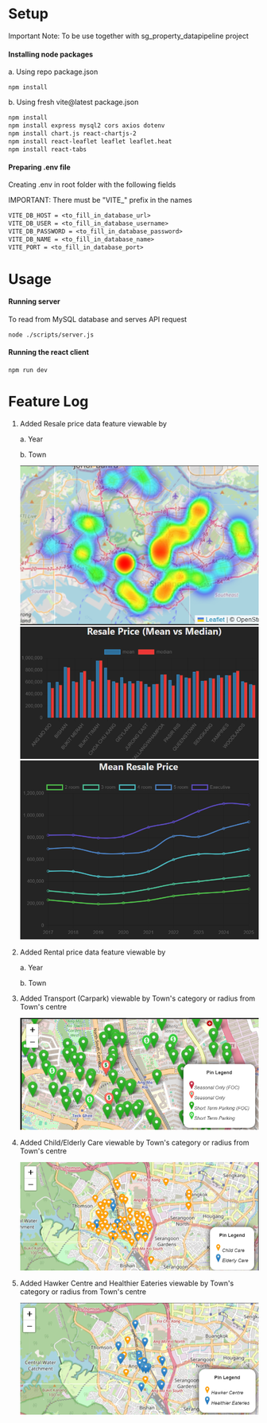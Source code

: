 # Setup
Important Note: To be use together with sg_property_datapipeline project

#### Installing node packages
a. Using repo package.json
```
npm install
```

b. Using fresh vite@latest package.json
```
npm install
npm install express mysql2 cors axios dotenv
npm install chart.js react-chartjs-2
npm install react-leaflet leaflet leaflet.heat
npm install react-tabs
```

#### Preparing .env file
Creating .env in root folder with the following fields

IMPORTANT: There must be "VITE_" prefix in the names
```
VITE_DB_HOST = <to_fill_in_database_url>
VITE_DB_USER = <to_fill_in_database_username>
VITE_DB_PASSWORD = <to_fill_in_database_password>
VITE_DB_NAME = <to_fill_in_database_name>
VITE_PORT = <to_fill_in_database_port>
```

# Usage
#### Running server
To read from MySQL database and serves API request
```
node ./scripts/server.js
```

#### Running the react client
```
npm run dev
```

# Feature Log
1. Added Resale price data feature viewable by
   
   a. Year

   b. Town

   ![Alt text](./images/sample_heatmap.png)
   ![Alt text](./images/sample_barchart.png)
   ![Alt text](./images/sample_linechart.png)

2. Added Rental price data feature viewable by

   a. Year

   b. Town

3. Added Transport (Carpark) viewable  by Town's category or radius from Town's centre

   ![Alt text](./images/sample_map_carpark.png)

4. Added Child/Elderly Care viewable  by Town's category or radius from Town's centre

   ![Alt text](./images/sample_map_child_elderly_care.png)

4. Added Hawker Centre and Healthier Eateries viewable by Town's category or radius from Town's centre

   ![Alt text](./images/sample_map_hawker_eateries.png)